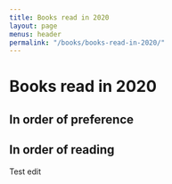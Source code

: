 ```yaml
---
title: Books read in 2020
layout: page
menus: header
permalink: "/books/books-read-in-2020/"
---
```


# Books read in 2020

## In order of preference



## In order of reading

Test edit
